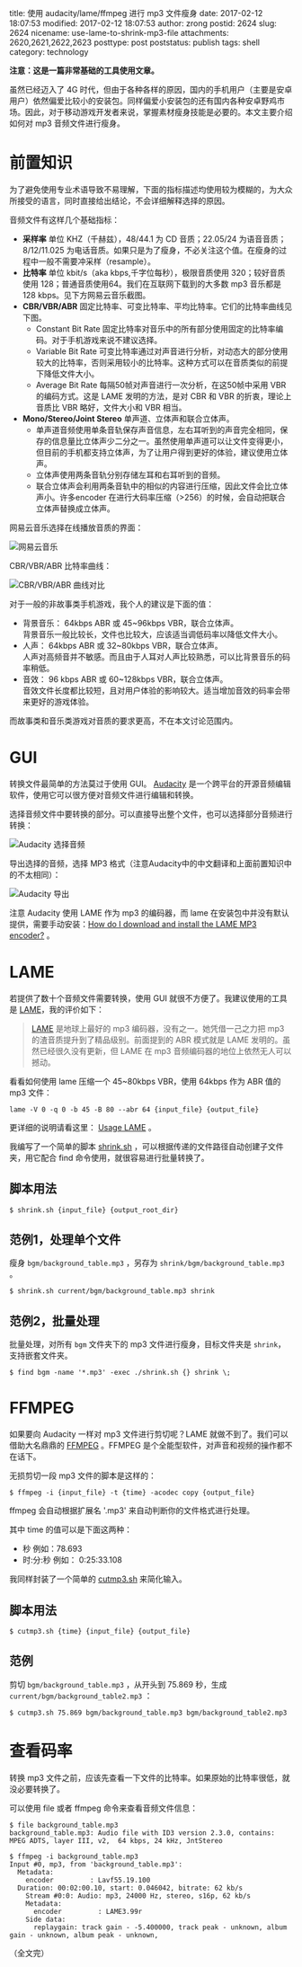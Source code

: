 title: 使用 audacity/lame/ffmpeg 进行 mp3 文件瘦身
date: 2017-02-12 18:07:53
modified: 2017-02-12 18:07:53
author: zrong
postid: 2624
slug: 2624
nicename: use-lame-to-shrink-mp3-file
attachments: 2620,2621,2622,2623
posttype: post
poststatus: publish
tags: shell
category: technology

**注意：这是一篇非常基础的工具使用文章。**

虽然已经迈入了 4G 时代，但由于各种各样的原因，国内的手机用户（主要是安卓用户）依然偏爱比较小的安装包。同样偏爱小安装包的还有国内各种安卓野鸡市场。因此，对于移动游戏开发者来说，掌握素材瘦身技能是必要的。本文主要介绍如何对 mp3 音频文件进行瘦身。

# 前置知识

为了避免使用专业术语导致不易理解，下面的指标描述均使用较为模糊的，为大众所接受的语言，同时直接给出结论，不会详细解释选择的原因。

音频文件有这样几个基础指标：

- **采样率** 单位 KHZ（千赫兹），48/44.1 为 CD 音质；22.05/24 为语音音质；8/12/11.025 为电话音质。如果只是为了瘦身，不必关注这个值。在瘦身的过程中一般不需要冲采样（resample）。
- **比特率** 单位 kbit/s（aka kbps,千字位每秒），极限音质使用 320；较好音质使用 128；普通音质使用64。我们在互联网下载到的大多数 mp3 音乐都是 128 kbps。见下方网易云音乐截图。
- **CBR/VBR/ABR** 固定比特率、可变比特率、平均比特率。它们的比特率曲线见下图。
    - Constant Bit Rate 固定比特率对音乐中的所有部分使用固定的比特率编码。对于手机游戏来说不建议选择。
    - Variable Bit Rate 可变比特率通过对声音进行分析，对动态大的部分使用较大的比特率，否则采用较小的比特率。这种方式可以在音质类似的前提下降低文件大小。
    - Average Bit Rate 每隔50帧对声音进行一次分析，在这50帧中采用 VBR 的编码方式。这是 LAME 发明的方法，是对 CBR 和 VBR 的折衷，理论上音质比 VBR 略好，文件大小和 VBR 相当。
- **Mono/Stereo/Joint Stereo** 单声道、立体声和联合立体声。
    - 单声道音频使用单条音轨保存声音信息，左右耳听到的声音完全相同，保存的信息量比立体声少二分之一。虽然使用单声道可以让文件变得更小，但目前的手机都支持立体声，为了让用户得到更好的体验，建议使用立体声。
    - 立体声使用两条音轨分别存储左耳和右耳听到的音频。
    - 联合立体声会利用两条音轨中的相似的内容进行压缩，因此文件会比立体声小。许多encoder 在进行大码率压缩（>256）的时候，会自动把联合立体声替换成立体声。

网易云音乐选择在线播放音质的界面：

![网易云音乐][51]

CBR/VBR/ABR 比特率曲线：

![CBR/VBR/ABR 曲线对比][52]

对于一般的非故事类手机游戏，我个人的建议是下面的值：

- 背景音乐： 64kbps ABR 或 45~96kbps VBR，联合立体声。  
背景音乐一般比较长，文件也比较大，应该适当调低码率以降低文件大小。
- 人声： 64kbps ABR 或 32~80kbps VBR，联合立体声。  
人声对高频音并不敏感。而且由于人耳对人声比较熟悉，可以比背景音乐的码率稍低。
- 音效： 96 kbps ABR 或 60~128kbps VBR，联合立体声。  
音效文件长度都比较短，且对用户体验的影响较大。适当增加音效的码率会带来更好的游戏体验。

而故事类和音乐类游戏对音质的要求更高，不在本文讨论范围内。

# GUI

转换文件最简单的方法莫过于使用 GUI。 [Audacity][1] 是一个跨平台的开源音频编辑软件，使用它可以很方便对音频文件进行编辑和转换。

选择音频文件中要转换的部分。可以直接导出整个文件，也可以选择部分音频进行转换：

![Audacity 选择音频][53]

导出选择的音频，选择 MP3 格式（注意Audacity中的中文翻译和上面前置知识中的不太相同）：

![Audacity 导出][54]

注意 Audacity 使用 LAME 作为 mp3 的编码器，而 lame 在安装包中并没有默认提供，需要手动安装：[How do I download and install the LAME MP3 encoder?][52] 。

# LAME

若提供了数十个音频文件需要转换，使用 GUI 就很不方便了。我建议使用的工具是 [LAME][3]，我的评价如下：

> [LAME][3] 是地球上最好的 mp3 编码器，没有之一。她凭借一己之力把 mp3 的渣音质提升到了精品级别。前面提到的 ABR 模式就是 LAME 发明的。虽然已经很久没有更新，但 LAME 在 mp3 音频编码器的地位上依然无人可以撼动。

看看如何使用 lame 压缩一个 45~80kbps VBR，使用 64kbps 作为 ABR 值的 mp3 文件：

``` shell
lame -V 0 -q 0 -b 45 -B 80 --abr 64 {input_file} {output_file}
```

更详细的说明请看这里： [Usage LAME][4] 。

我编写了一个简单的脚本 [shrink.sh][5] ，可以根据传递的文件路径自动创建子文件夹，用它配合 find 命令使用，就很容易进行批量转换了。

## 脚本用法

    $ shrink.sh {input_file} {output_root_dir}

## 范例1，处理单个文件

瘦身 `bgm/background_table.mp3` ，另存为 `shrink/bgm/background_table.mp3` 。

    $ shrink.sh current/bgm/background_table.mp3 shrink

## 范例2，批量处理

批量处理，对所有 `bgm` 文件夹下的 mp3 文件进行瘦身，目标文件夹是 `shrink`，支持嵌套文件夹。

    $ find bgm -name '*.mp3' -exec ./shrink.sh {} shrink \;

# FFMPEG

如果要向 Audacity 一样对 mp3 文件进行剪切呢？LAME 就做不到了。我们可以借助大名鼎鼎的 [FFMPEG][7] 。FFMPEG 是个全能型软件，对声音和视频的操作都不在话下。

无损剪切一段 mp3 文件的脚本是这样的：

```
$ ffmpeg -i {input_file} -t {time} -acodec copy {output_file}
```

ffmpeg 会自动根据扩展名 '.mp3' 来自动判断你的文件格式进行处理。

其中 time 的值可以是下面这两种：

- 秒 例如：78.693
- 时:分:秒 例如： 0:25:33.108

我同样封装了一个简单的 [cutmp3.sh][6] 来简化输入。

## 脚本用法

    $ cutmp3.sh {time} {input_file} {output_file}

## 范例

剪切 `bgm/background_table.mp3` ，从开头到 75.869 秒，生成 `current/bgm/background_table2.mp3` ：

    $ cutmp3.sh 75.869 bgm/background_table.mp3 bgm/background_table2.mp3

# 查看码率

转换 mp3 文件之前，应该先查看一下文件的比特率。如果原始的比特率很低，就没必要转换了。

可以使用 file 或者 ffmpeg 命令来查看音频文件信息：

``` shell
$ file background_table.mp3
background_table.mp3: Audio file with ID3 version 2.3.0, contains: MPEG ADTS, layer III, v2,  64 kbps, 24 kHz, JntStereo
```

``` shell
$ ffmpeg -i background_table.mp3
Input #0, mp3, from 'background_table.mp3':
  Metadata:
    encoder         : Lavf55.19.100
  Duration: 00:02:00.10, start: 0.046042, bitrate: 62 kb/s
    Stream #0:0: Audio: mp3, 24000 Hz, stereo, s16p, 62 kb/s
    Metadata:
      encoder         : LAME3.99r
    Side data:
      replaygain: track gain - -5.400000, track peak - unknown, album gain - unknown, album peak - unknown,
```

（全文完）

[1]: http://audacityteam.org/
[2]: http://manual.audacityteam.org/man/faq_installation_and_plug_ins.html#lame
[3]: http://lame.sourceforge.net/index.php
[4]: http://lame.cvs.sourceforge.net/viewvc/lame/lame/USAGE
[5]: https://gist.github.com/zrong/7821a249b22b96393c81113b3b8d755d
[6]: https://gist.github.com/zrong/f470b14dc51ecc5c62ae9d09671ba9ce
[7]: https://ffmpeg.org/
[51]: http://zengrong.net/wp-content/uploads/2017/02/neteasemusic.jpg
[52]: http://zengrong.net/wp-content/uploads/2017/02/cvabr.jpg
[53]: http://zengrong.net/wp-content/uploads/2017/02/audacity1.png
[54]: http://zengrong.net/wp-content/uploads/2017/02/audacity2.png
